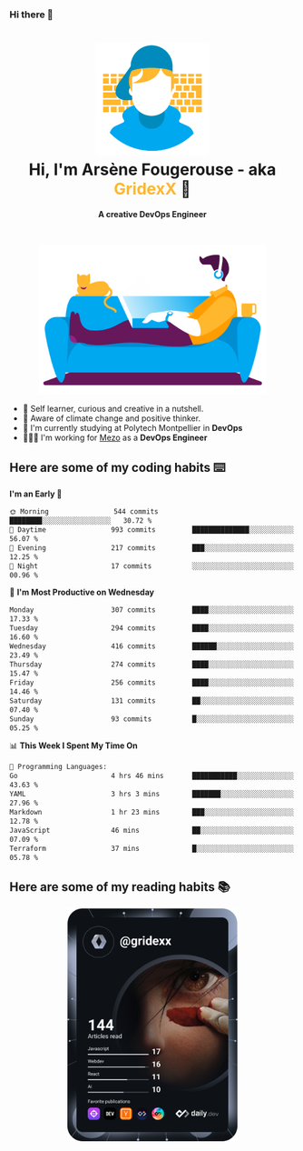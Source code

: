 ### Hi there 👋

<!--
**GridexX/gridexx** is a ✨ _special_ ✨ repository because its `README.md` (this file) appears on your GitHub profile.

Here are some ideas to get you started:

- 🔭 I’m currently working on ...
- 🌱 I’m currently learning ...
- 👯 I’m looking to collaborate on ...
- 🤔 I’m looking for help with ...
- 💬 Ask me about ...
- 📫 How to reach me: ...
- 😄 Pronouns: ...
- ⚡ Fun fact: ...
-->


<!-- Header -->
<h1 align="center">
  <img src="./images/user_profile.png" width="200">
  <br>
  Hi, I'm Arsène Fougerouse - aka <span style="color:#ffb72e">GridexX</span> 👋
</h1>


<p align="center">
  <b>A creative DevOps Engineer </b>
</p>
<br/>
<p align="center">
  <img src="./images/man_couch.png" width="400">
</p>

- 🎨 Self learner, curious and creative in a nutshell. 
- 🌱 Aware of climate change and positive thinker.
- 📕 I'm currently studying at Polytech Montpellier in **DevOps**
- 👨🏻‍💻 I'm working for [Mezo](https://meso-lr.umontpellier.fr/) as a **DevOps Engineer**


## Here are some of my coding habits ⌨️

<!-- Add a section about tech and Ops stack
  Like this one : https://github.com/Xanthus58#-tech-stack
-->
<!--START_SECTION:waka-->
**I'm an Early 🐤** 

```text
🌞 Morning                544 commits         ████████░░░░░░░░░░░░░░░░░   30.72 % 
🌆 Daytime                993 commits         ██████████████░░░░░░░░░░░   56.07 % 
🌃 Evening                217 commits         ███░░░░░░░░░░░░░░░░░░░░░░   12.25 % 
🌙 Night                  17 commits          ░░░░░░░░░░░░░░░░░░░░░░░░░   00.96 % 
```
📅 **I'm Most Productive on Wednesday** 

```text
Monday                   307 commits         ████░░░░░░░░░░░░░░░░░░░░░   17.33 % 
Tuesday                  294 commits         ████░░░░░░░░░░░░░░░░░░░░░   16.60 % 
Wednesday                416 commits         ██████░░░░░░░░░░░░░░░░░░░   23.49 % 
Thursday                 274 commits         ████░░░░░░░░░░░░░░░░░░░░░   15.47 % 
Friday                   256 commits         ████░░░░░░░░░░░░░░░░░░░░░   14.46 % 
Saturday                 131 commits         ██░░░░░░░░░░░░░░░░░░░░░░░   07.40 % 
Sunday                   93 commits          █░░░░░░░░░░░░░░░░░░░░░░░░   05.25 % 
```


📊 **This Week I Spent My Time On** 

```text
💬 Programming Languages: 
Go                       4 hrs 46 mins       ███████████░░░░░░░░░░░░░░   43.63 % 
YAML                     3 hrs 3 mins        ███████░░░░░░░░░░░░░░░░░░   27.96 % 
Markdown                 1 hr 23 mins        ███░░░░░░░░░░░░░░░░░░░░░░   12.78 % 
JavaScript               46 mins             ██░░░░░░░░░░░░░░░░░░░░░░░   07.09 % 
Terraform                37 mins             █░░░░░░░░░░░░░░░░░░░░░░░░   05.78 % 
```


<!--END_SECTION:waka-->

## Here are some of my reading habits 📚
<div  align="center">
  <img src="./images/devcard.svg" width="300">
</div>
